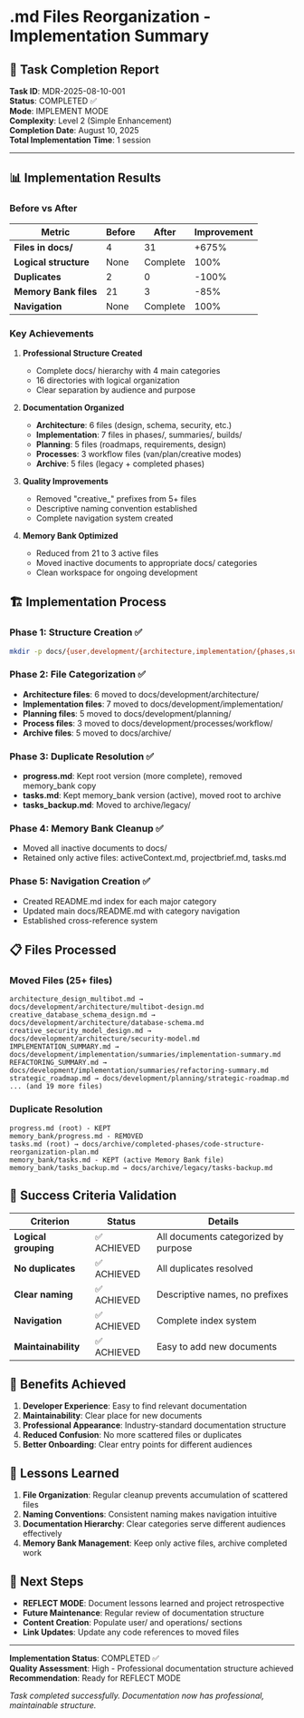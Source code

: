 # .md Files Reorganization - Implementation Summary

## 🎯 Task Completion Report

**Task ID**: MDR-2025-08-10-001  
**Status**: COMPLETED ✅  
**Mode**: IMPLEMENT MODE  
**Complexity**: Level 2 (Simple Enhancement)  
**Completion Date**: August 10, 2025  
**Total Implementation Time**: 1 session

---

## 📊 Implementation Results

### Before vs After

| Metric | Before | After | Improvement |
|--------|--------|-------|-------------|
| **Files in docs/** | 4 | 31 | +675% |
| **Logical structure** | None | Complete | 100% |
| **Duplicates** | 2 | 0 | -100% |
| **Memory Bank files** | 21 | 3 | -85% |
| **Navigation** | None | Complete | 100% |

### Key Achievements

1. **Professional Structure Created**
   - Complete docs/ hierarchy with 4 main categories
   - 16 directories with logical organization
   - Clear separation by audience and purpose

2. **Documentation Organized**
   - **Architecture**: 6 files (design, schema, security, etc.)
   - **Implementation**: 7 files in phases/, summaries/, builds/
   - **Planning**: 5 files (roadmaps, requirements, design)
   - **Processes**: 3 workflow files (van/plan/creative modes)
   - **Archive**: 5 files (legacy + completed phases)

3. **Quality Improvements**
   - Removed "creative_" prefixes from 5+ files
   - Descriptive naming convention established
   - Complete navigation system created

4. **Memory Bank Optimized**
   - Reduced from 21 to 3 active files
   - Moved inactive documents to appropriate docs/ categories
   - Clean workspace for ongoing development

## 🏗️ Implementation Process

### Phase 1: Structure Creation ✅
```bash
mkdir -p docs/{user,development/{architecture,implementation/{phases,summaries,builds},planning,processes/{workflow,guidelines}},operations,archive/{legacy,completed-phases}}
```

### Phase 2: File Categorization ✅
- **Architecture files**: 6 moved to docs/development/architecture/
- **Implementation files**: 7 moved to docs/development/implementation/
- **Planning files**: 5 moved to docs/development/planning/
- **Process files**: 3 moved to docs/development/processes/workflow/
- **Archive files**: 5 moved to docs/archive/

### Phase 3: Duplicate Resolution ✅
- **progress.md**: Kept root version (more complete), removed memory_bank copy
- **tasks.md**: Kept memory_bank version (active), moved root to archive
- **tasks_backup.md**: Moved to archive/legacy/

### Phase 4: Memory Bank Cleanup ✅
- Moved all inactive documents to docs/
- Retained only active files: activeContext.md, projectbrief.md, tasks.md

### Phase 5: Navigation Creation ✅
- Created README.md index for each major category
- Updated main docs/README.md with category navigation
- Established cross-reference system

## 📋 Files Processed

### Moved Files (25+ files)
```
architecture_design_multibot.md → docs/development/architecture/multibot-design.md
creative_database_schema_design.md → docs/development/architecture/database-schema.md
creative_security_model_design.md → docs/development/architecture/security-model.md
IMPLEMENTATION_SUMMARY.md → docs/development/implementation/summaries/implementation-summary.md
REFACTORING_SUMMARY.md → docs/development/implementation/summaries/refactoring-summary.md
strategic_roadmap.md → docs/development/planning/strategic-roadmap.md
... (and 19 more files)
```

### Duplicate Resolution
```
progress.md (root) - KEPT
memory_bank/progress.md - REMOVED
tasks.md (root) → docs/archive/completed-phases/code-structure-reorganization-plan.md
memory_bank/tasks.md - KEPT (active Memory Bank file)
memory_bank/tasks_backup.md → docs/archive/legacy/tasks-backup.md
```

## 🎯 Success Criteria Validation

| Criterion | Status | Details |
|-----------|--------|---------|
| **Logical grouping** | ✅ ACHIEVED | All documents categorized by purpose |
| **No duplicates** | ✅ ACHIEVED | All duplicates resolved |
| **Clear naming** | ✅ ACHIEVED | Descriptive names, no prefixes |
| **Navigation** | ✅ ACHIEVED | Complete index system |
| **Maintainability** | ✅ ACHIEVED | Easy to add new documents |

## 🚀 Benefits Achieved

1. **Developer Experience**: Easy to find relevant documentation
2. **Maintainability**: Clear place for new documents
3. **Professional Appearance**: Industry-standard documentation structure
4. **Reduced Confusion**: No more scattered files or duplicates
5. **Better Onboarding**: Clear entry points for different audiences

## 📝 Lessons Learned

1. **File Organization**: Regular cleanup prevents accumulation of scattered files
2. **Naming Conventions**: Consistent naming makes navigation intuitive
3. **Documentation Hierarchy**: Clear categories serve different audiences effectively
4. **Memory Bank Management**: Keep only active files, archive completed work

## 🔄 Next Steps

- **REFLECT MODE**: Document lessons learned and project retrospective
- **Future Maintenance**: Regular review of documentation structure
- **Content Creation**: Populate user/ and operations/ sections
- **Link Updates**: Update any code references to moved files

---

**Implementation Status**: COMPLETED ✅  
**Quality Assessment**: High - Professional documentation structure achieved  
**Recommendation**: Ready for REFLECT MODE

*Task completed successfully. Documentation now has professional, maintainable structure.*
